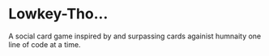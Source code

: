# Lowkey-Tho...
A social card game inspired by and surpassing cards againist humnaity one line of code at a time.
